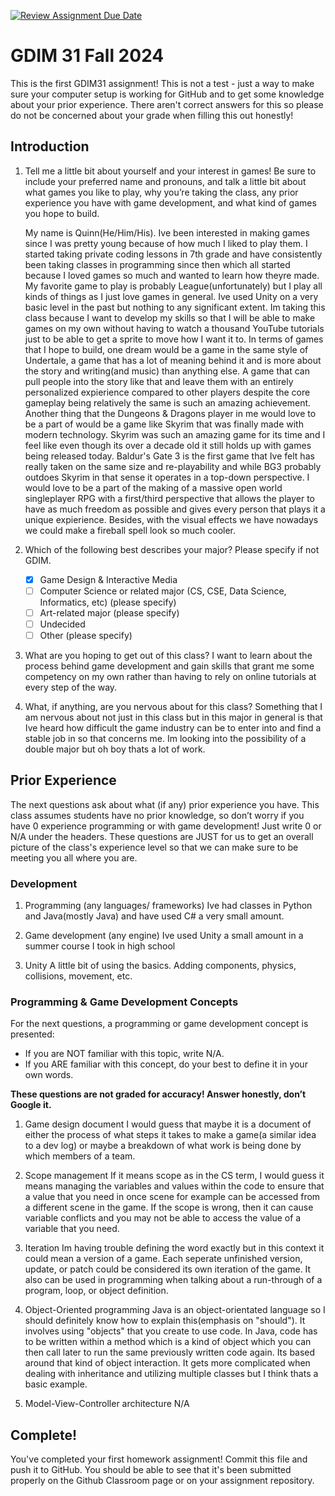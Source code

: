[![Review Assignment Due Date](https://classroom.github.com/assets/deadline-readme-button-22041afd0340ce965d47ae6ef1cefeee28c7c493a6346c4f15d667ab976d596c.svg)](https://classroom.github.com/a/POQdLnh2)
# GDIM 31 Fall 2024

This is the first GDIM31 assignment! This is not a test - just a way to make sure your computer setup is working for GitHub and to get some knowledge about your prior experience. There aren't correct answers for this so please do not be concerned about your grade when filling this out honestly!

## Introduction

1. Tell me a little bit about yourself and your interest in games! Be sure to include your preferred name and pronouns, and talk a little bit about what games you like to play, why you’re taking the class, any prior experience you have with game development, and what kind of games you hope to build.

    My name is Quinn(He/Him/His). Ive been interested in making games since I was pretty young because of how much I liked to play them. I started taking private coding lessons in 7th grade and have consistently been taking classes in programming since then which all started because I loved games so much and wanted to learn how theyre made. My favorite game to play is probably League(unfortunately) but I play all kinds of things as I just love games in general. Ive used Unity on a very basic level in the past but nothing to any significant extent. Im taking this class because I want to develop my skills so that I will be able to make games on my own without having to watch a thousand YouTube tutorials just to be able to get a sprite to move how I want it to. In terms of games that I hope to build, one dream would be a game in the same style of Undertale, a game that has a lot of meaning behind it and is more about the story and writing(and music) than anything else. A game that can pull people into the story like that and leave them with an entirely personalized expierience compared to other players despite the core gameplay being relatively the same is such an amazing achievement. Another thing that the Dungeons & Dragons player in me would love to be a part of would be a game like Skyrim that was finally made with modern technology. Skyrim was such an amazing game for its time and I feel like even though its over a decade old it still holds up with games being released today. Baldur's Gate 3 is the first game that Ive felt has really taken on the same size and re-playability and while BG3 probably outdoes Skyrim in that sense it operates in a top-down perspective. I would love to be a part of the making of a massive open world singleplayer RPG with a first/third perspective that allows the player to have as much freedom as possible and gives every person that plays it a unique expierience. Besides, with the visual effects we have nowadays we could make a fireball spell look so much cooler. 

2. Which of the following best describes your major? Please specify if not GDIM.  

    - [X] Game Design & Interactive Media
    - [ ] Computer Science or related major (CS, CSE, Data Science, Informatics, etc) (please specify)
    - [ ] Art-related major (please specify)
    - [ ] Undecided
    - [ ] Other (please specify)

3. What are you hoping to get out of this class?
    I want to learn about the process behind game development and gain skills that grant me some competency on my own rather than having to rely on online tutorials at every step of the way.
4. What, if anything, are you nervous about for this class?
    Something that I am nervous about not just in this class but in this major in general is that Ive heard how difficult the game industry can be to enter into and find a stable job in so that concerns me. Im looking into the possibility of a double major but oh boy thats a lot of work.

## Prior Experience

The next questions ask about what (if any) prior experience you have. This class assumes students have no prior knowledge, so don’t worry if you have 0 experience programming or with game development! Just write 0 or N/A under the headers. These questions are JUST for us to get an overall picture of the class's experience level so that we can make sure to be meeting you all where you are.

### Development

1. Programming (any languages/ frameworks)
    Ive had classes in Python and Java(mostly Java) and have used C# a very small amount.

2. Game development (any engine)
    Ive used Unity a small amount in a summer course I took in high school

3. Unity
    A little bit of using the basics. Adding components, physics, collisions, movement, etc.

### Programming & Game Development Concepts

For the next questions, a programming or game development concept is presented:

 - If you are NOT familiar with this topic, write N/A.
 - If you ARE familiar with this concept, do your best to define it in your own words.

**These questions are not graded for accuracy! Answer honestly, don’t Google it.**

1. Game design document
    I would guess that maybe it is a document of either the process of what steps it takes to make a game(a similar idea to a dev log) or maybe a breakdown of what work is being done by which members of a team.

2. Scope management
    If it means scope as in the CS term, I would guess it means managing the variables and values within the code to ensure that a value that you need in once scene for example can be accessed from a different scene in the game. If the scope is wrong, then it can cause variable conflicts and you may not be able to access the value of a variable that you need.

3. Iteration
    Im having trouble defining the word exactly but in this context it could mean a version of a game. Each seperate unfinished version, update, or patch could be considered its own iteration of the game. It also can be used in programming when talking about a run-through of a program, loop, or object definition. 

4. Object-Oriented programming
    Java is an object-orientated language so I should definitely know how to explain this(emphasis on "should"). It involves using "objects" that you create to use code. In Java, code has to be written within a method which is a kind of object which you can then call later to run the same previously written code again. Its based around that kind of object interaction. It gets more complicated when dealing with inheritance and utilizing multiple classes but I think thats a basic example.

5. Model-View-Controller architecture
    N/A
## Complete!

You've completed your first homework assignment! Commit this file and push it to GitHub. You should be able to see that it's been submitted properly on the Github Classroom page or on your assignment repository.
